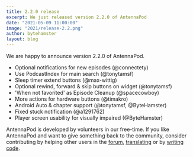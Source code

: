 ```yaml
---
title: 2.2.0 release
excerpt: We just released version 2.2.0 of AntennaPod
date: "2021-05-09 11:00:00"
image: "2021/release-2.2.png"
author: bytehamster
layout: blog
---
```


We are happy to announce version 2.2.0 of AntennaPod.

- Optional notifications for new episodes (@connectety)
- Use PodcastIndex for main search (@tonytamsf)
- Sleep timer extend buttons (@max-wittig)
- Optional rewind, forward & skip buttons on widget (@tonytamsf)
- 'When not favorited' as Episode Cleanup (@spacecowboy)
- More actions for hardware buttons (@timakro)
- Android Auto & chapter support (@tonytamsf, @ByteHamster)
- Fixed stuck notification (@a1291762)
- Player screen usability for visually impaired (@ByteHamster)

AntennaPod is developed by volunteers in our free-time. If you like AntennaPod and want to give something back to the community, consider contributing by helping other users in the [forum](https://forum.antennapod.org/), [translating](https://www.transifex.com/antennapod/antennapod/) or by [writing code](https://github.com/AntennaPod/AntennaPod).
